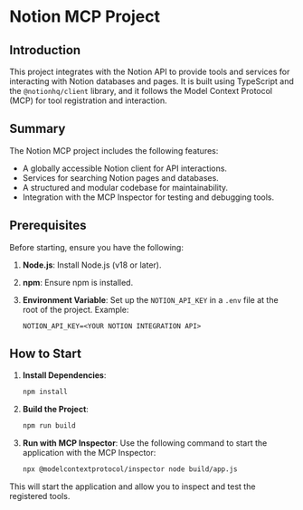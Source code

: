 # Notion MCP Project

## Introduction
This project integrates with the Notion API to provide tools and services for interacting with Notion databases and pages. It is built using TypeScript and the `@notionhq/client` library, and it follows the Model Context Protocol (MCP) for tool registration and interaction.

## Summary
The Notion MCP project includes the following features:
- A globally accessible Notion client for API interactions.
- Services for searching Notion pages and databases.
- A structured and modular codebase for maintainability.
- Integration with the MCP Inspector for testing and debugging tools.

## Prerequisites
Before starting, ensure you have the following:
1. **Node.js**: Install Node.js (v18 or later).
2. **npm**: Ensure npm is installed.
3. **Environment Variable**: Set up the `NOTION_API_KEY` in a `.env` file at the root of the project. Example:

   ```properties
   NOTION_API_KEY=<YOUR NOTION INTEGRATION API>
   ```
## How to Start
1. **Install Dependencies**:
   ```bash
   npm install
   ```

2. **Build the Project**:
   ```bash
   npm run build
   ```

3. **Run with MCP Inspector**:
   Use the following command to start the application with the MCP Inspector:
   ```bash
   npx @modelcontextprotocol/inspector node build/app.js
   ```

This will start the application and allow you to inspect and test the registered tools.